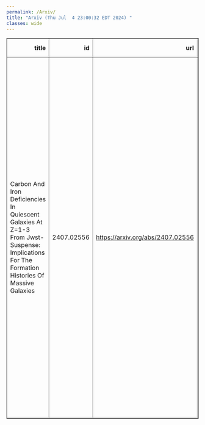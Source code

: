 ```yaml
---
permalink: /Arxiv/
title: "Arxiv (Thu Jul  4 23:00:32 EDT 2024) "
classes: wide
---
```

<table border="1" class="dataframe">
  <thead>
    <tr style="text-align: right;">
      <th>title</th>
      <th>id</th>
      <th>url</th>
      <th>authors</th>
      <th>Local Authors</th>
    </tr>
  </thead>
  <tbody>
    <tr>
      <td>Carbon And Iron Deficiencies In Quiescent Galaxies At Z=1-3 From   Jwst-Suspense: Implications For The Formation Histories Of Massive Galaxies</td>
      <td>2407.02556</td>
      <td><a href="https://arxiv.org/abs/2407.02556" target="_blank">https://arxiv.org/abs/2407.02556</a></td>
      <td>Aliza G. Beverage, Martje Slob, Mariska Kriek, Charlie Conroy, Guillermo Barro, Rachel Bezanson, Gabriel Brammer, Chloe M. Cheng, Anna De Graaff, Natascha M. Förster Schreiber, Marijn Franx, Brian Lorenz, Pavel E. Mancera Piña, Danilo Marchesini, Adam Muzzin, Andrew B. Newman, Sedona H. Price, Alice E. Shapley, Mauro Stefanon, Katherine A. Suess, Pieter Van Dokkum, David Weinberg, Daniel R. Weisz</td>
      <td>David Weinberg</td>
    </tr>
  </tbody>
</table>
